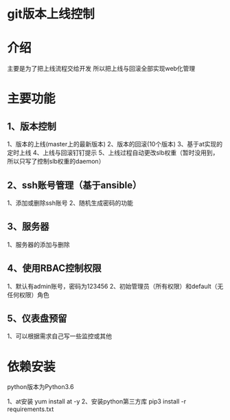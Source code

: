 # git版本上线控制


# 介绍
主要是为了把上线流程交给开发
所以把上线与回滚全部实现web化管理



# 主要功能
## 1、版本控制
1、版本的上线(master上的最新版本)
2、版本的回滚(10个版本)
3、基于at实现的定时上线
4、上线与回滚钉钉提示
5、上线过程自动更改slb权重（暂时没用到，所以只写了控制slb权重的daemon）
## 2、ssh账号管理（基于ansible）
1、添加或删除ssh账号
2、随机生成密码的功能
## 3、服务器
1、服务器的添加与删除
## 4、使用RBAC控制权限
1、默认有admin账号，密码为123456
2、初始管理员（所有权限）和default（无任何权限）角色
## 5、仪表盘预留
1、可以根据需求自己写一些监控或其他


# 依赖安装
python版本为Python3.6

1、at安装
yum install at -y
2、安装python第三方库
pip3 install -r requirements.txt
